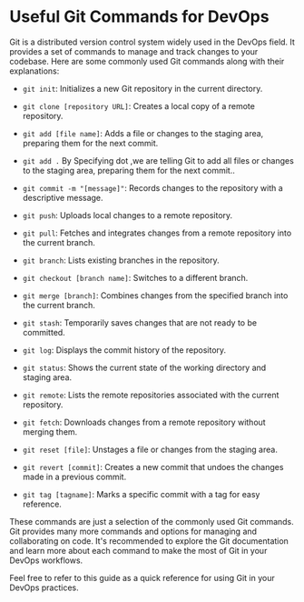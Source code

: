 # Useful Git Commands for DevOps

Git is a distributed version control system widely used in the DevOps field. It provides a set of commands to manage and track changes to your codebase. Here are some commonly used Git commands along with their explanations:

- `git init`: Initializes a new Git repository in the current directory.

- `git clone [repository URL]`: Creates a local copy of a remote repository.

- `git add [file name]`: Adds a file or changes to the staging area, preparing them for the next commit.

- `git add .` By Specifying dot ,we are telling Git to add all files or changes to the staging area, preparing them for       the next commit..

- `git commit -m "[message]"`: Records changes to the repository with a descriptive message.

- `git push`: Uploads local changes to a remote repository.

- `git pull`: Fetches and integrates changes from a remote repository into the current branch.

- `git branch`: Lists existing branches in the repository.

- `git checkout [branch name]`: Switches to a different branch.

- `git merge [branch]`: Combines changes from the specified branch into the current branch.

- `git stash`: Temporarily saves changes that are not ready to be committed.

- `git log`: Displays the commit history of the repository.

- `git status`: Shows the current state of the working directory and staging area.

- `git remote`: Lists the remote repositories associated with the current repository.

- `git fetch`: Downloads changes from a remote repository without merging them.

- `git reset [file]`: Unstages a file or changes from the staging area.

- `git revert [commit]`: Creates a new commit that undoes the changes made in a previous commit.

- `git tag [tagname]`: Marks a specific commit with a tag for easy reference.

These commands are just a selection of the commonly used Git commands. Git provides many more commands and options for managing and collaborating on code. It's recommended to explore the Git documentation and learn more about each command to make the most of Git in your DevOps workflows.

Feel free to refer to this guide as a quick reference for using Git in your DevOps practices.
